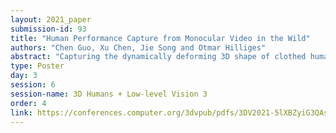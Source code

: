 ```yaml
---
layout: 2021_paper
submission-id: 93
title: "Human Performance Capture from Monocular Video in the Wild"
authors: "Chen Guo, Xu Chen, Jie Song and Otmar Hilliges"
abstract: "Capturing the dynamically deforming 3D shape of clothed human is essential for numerous applications, including VR/AR, autonomous driving, and human-computer interaction. Existing methods either require a highly specialized capturing setup, such as expensive multi-view imaging systems, or they lack robustness to challenging body poses. In this work, we propose a method capable of capturing the dynamic 3D human shape from monocular video featuring challenging body poses, without any additional input. We first build a 3D template human model of the subject based on a learned regression model. We then track this template model's deformation under challenging body articulations based on 2D image observations. Our method outperforms state-of-the-art methods on an in-the-wild human video dataset 3DPW. Moreover, we demonstrate its efficacy in robustness and generalizability on videos from iPER datasets."
type: Poster
day: 3
session: 6
session-name: 3D Humans + Low-level Vision 3
order: 4
link: https://conferences.computer.org/3dvpub/pdfs/3DV2021-5lXBZyiG3QAsRBKXHIjqU8/268800a889/268800a889.pdf
---
```

